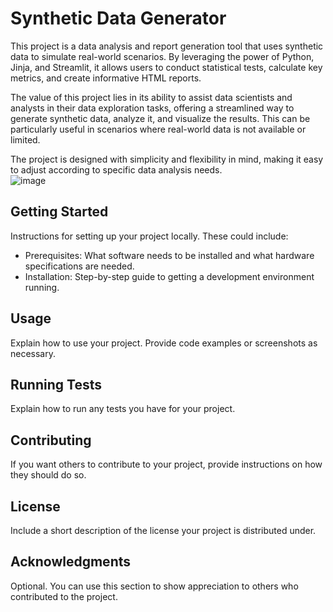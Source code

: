 
# Synthetic Data Generator 
  
This project is a data analysis and report generation tool that uses synthetic data to simulate real-world scenarios. By leveraging the power of Python, Jinja, and Streamlit, it allows users to conduct statistical tests, calculate key metrics, and create informative HTML reports.  
  
The value of this project lies in its ability to assist data scientists and analysts in their data exploration tasks, offering a streamlined way to generate synthetic data, analyze it, and visualize the results. This can be particularly useful in scenarios where real-world data is not available or limited.  
  
The project is designed with simplicity and flexibility in mind, making it easy to adjust according to specific data analysis needs.  
![image](https://github.com/smadarab/generator/assets/62444992/12c71979-e0ae-4d1c-9044-157350af8e80)

  
## Getting Started  
  
Instructions for setting up your project locally. These could include:  
  
- Prerequisites: What software needs to be installed and what hardware specifications are needed.  
- Installation: Step-by-step guide to getting a development environment running.  
  
## Usage  
  
Explain how to use your project. Provide code examples or screenshots as necessary.  
  
## Running Tests  
  
Explain how to run any tests you have for your project.  
  
## Contributing  
  
If you want others to contribute to your project, provide instructions on how they should do so.  
  
## License  
  
Include a short description of the license your project is distributed under.  
  
## Acknowledgments  
  
Optional. You can use this section to show appreciation to others who contributed to the project.  
